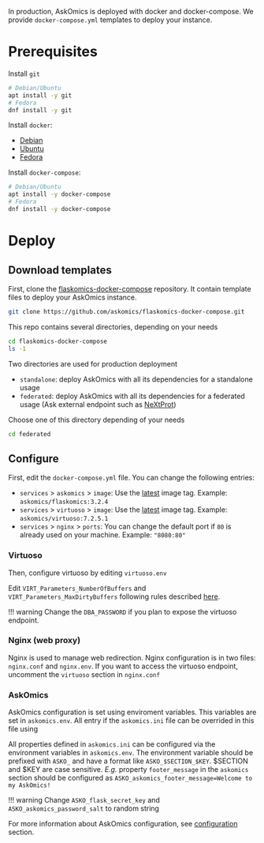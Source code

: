 In production, AskOmics is deployed with docker and docker-compose. We provide `docker-compose.yml` templates to deploy your instance.

# Prerequisites

Install `git`

```bash
# Debian/Ubuntu
apt install -y git
# Fedora
dnf install -y git
```

Install `docker`:

- [Debian](https://docs.docker.com/install/linux/docker-ce/debian/)
- [Ubuntu](https://docs.docker.com/install/linux/docker-ce/ubuntu/)
- [Fedora](https://docs.docker.com/install/linux/docker-ce/fedora/)

Install `docker-compose`:

```bash
# Debian/Ubuntu
apt install -y docker-compose
# Fedora
dnf install -y docker-compose
```

# Deploy

## Download templates

First, clone the [flaskomics-docker-compose](https://github.com/askomics/flaskomics-docker-compose) repository. It contain template files to deploy your AskOmics instance.


```bash
git clone https://github.com/askomics/flaskomics-docker-compose.git
```

This repo contains several directories, depending on your needs

```bash
cd flaskomics-docker-compose
ls -1
```

Two directories are used for production deployment

- `standalone`: deploy AskOmics with all its dependencies for a standalone usage
- `federated`: deploy AskOmics with all its dependencies for a federated usage (Ask external endpoint such as [NeXtProt](https://sparql.nextprot.org))

Choose one of this directory depending of your needs

```bash
cd federated
```
## Configure

First, edit the `docker-compose.yml` file. You can change the following entries:

- `services` > `askomics` > `image`: Use the [latest](https://github.com/askomics/flaskomics/releases/latest) image tag. Example: `askomics/flaskomics:3.2.4` 
- `services` > `virtuoso` > `image`: Use the [latest](https://github.com/askomics/flaskomics/releases/latest) image tag. Example: `askomics/virtuoso:7.2.5.1` 
- `services` > `nginx` > `ports`: You can change the default port if `80` is already used on your machine. Example: `"8080:80"`

### Virtuoso

Then, configure virtuoso by editing `virtuoso.env`

Edit `VIRT_Parameters_NumberOfBuffers` and `VIRT_Parameters_MaxDirtyBuffers` following rules described [here](https://github.com/askomics/flaskomics-docker-compose#configure-virtuoso).

!!! warning
    Change the `DBA_PASSWORD` if you plan to expose the virtuoso endpoint.

### Nginx (web proxy)

Nginx is used to manage web redirection. Nginx configuration is in two files: `nginx.conf` and `nginx.env`. If you want to access the virtuoso endpoint, uncomment the `virtuoso` section in `nginx.conf`


### AskOmics

AskOmics configuration is set using enviroment variables. This variables are set in `askomics.env`. All entry if the `askomics.ini` file can be overrided in this file using 


All properties defined in `askomics.ini` can be configured via the environment variables in `askomics.env`. The environment variable should be prefixed with `ASKO_` and have a format like `ASKO_$SECTION_$KEY`. $SECTION and $KEY are case sensitive. *E.g.* property `footer_message` in the `askomics` section should be configured as `ASKO_askomics_footer_message=Welcome to my AskOmics!`

!!! warning
    Change `ASKO_flask_secret_key` and `ASKO_askomics_password_salt` to random string

For more information about AskOmics configuration, see [configuration](configure.md) section.

